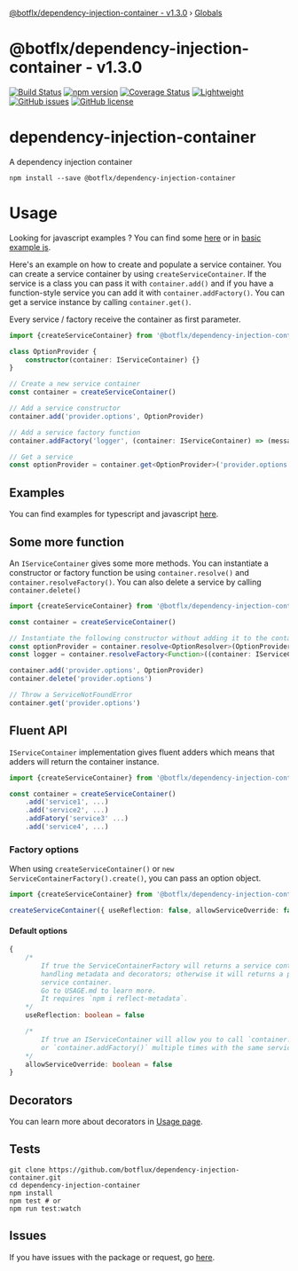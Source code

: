 [@botflx/dependency-injection-container - v1.3.0](README.md) › [Globals](globals.md)

# @botflx/dependency-injection-container - v1.3.0

[![Build Status](https://travis-ci.org/botflux/dependency-injection-container.svg?branch=master)](https://travis-ci.org/botflux/dependency-injection-container)
[![npm version](https://img.shields.io/npm/v/@botflx%2Fdependency-injection-container.svg)](https://npmjs.org/package/@botflx/dependency-injection-container)
[![Coverage Status](https://coveralls.io/repos/github/botflux/dependency-injection-container/badge.svg?branch=master)](https://coveralls.io/github/botflux/dependency-injection-container?branch=master)
[![Lightweight](https://img.shields.io/bundlephobia/minzip/@botflx/dependency-injection-container)](https://bundlephobia.com/result?p=@botflx/dependency-injection-container)
[![GitHub issues](https://img.shields.io/github/issues/botflux/dependency-injection-container.svg)](https://GitHub.com/botflux/dependency-injection-container/issues/)
[![GitHub license](https://img.shields.io/github/license/botflux/dependency-injection-container.svg)](https://github.com/botflux/dependency-injection-container/blob/master/LICENSE)

# dependency-injection-container

A dependency injection container

```shell script
npm install --save @botflx/dependency-injection-container
```

# Usage

Looking for javascript examples ? You can find some [here](/JAVASCRIPT.md) or in [basic example js](/examples/basic-example-js).

Here's an example on how to create and populate a service container.
You can create a service container by using `createServiceContainer`.
If the service is a class you can pass it with `container.add()` and if you
have a function-style service you can add it with `container.addFactory()`.
You can get a service instance by calling `container.get()`.

Every service / factory receive the container as first parameter.  

```typescript
import {createServiceContainer} from '@botflx/dependency-injection-container'

class OptionProvider {
    constructor(container: IServiceContainer) {}
}

// Create a new service container
const container = createServiceContainer()

// Add a service constructor
container.add('provider.options', OptionProvider)

// Add a service factory function
container.addFactory('logger', (container: IServiceContainer) => (message: string) => console.log(message))

// Get a service
const optionProvider = container.get<OptionProvider>('provider.options')
```

## Examples

You can find examples for typescript and javascript [here](/examples).

## Some more function

An `IServiceContainer` gives some more methods. You can instantiate a constructor or factory function be using 
`container.resolve()` and `container.resolveFactory()`.
You can also delete a service by calling `container.delete()` 

```typescript
import {createServiceContainer} from '@botflx/dependency-injection-container'

const container = createServiceContainer()

// Instantiate the following constructor without adding it to the container.
const optionProvider = container.resolve<OptionResolver>(OptionProvider)
const logger = container.resolveFactory<Function>((container: IServiceContainer) => (message) => console.log(message))

container.add('provider.options', OptionProvider)
container.delete('provider.options')

// Throw a ServiceNotFoundError
container.get('provider.options')

```

## Fluent API

`IServiceContainer` implementation gives fluent adders which means that adders will return the container instance.

```typescript
import {createServiceContainer} from '@botflx/dependency-injection-container'

const container = createServiceContainer()
    .add('service1', ...)
    .add('service2', ...)
    .addFatory('service3' ...)
    .add('service4', ...)
```

### Factory options

When using `createServiceContainer()` or `new ServiceContainerFactory().create()`,
you can pass an option object.

```typescript
import {createServiceContainer} from '@botflx/dependency-injection-container'

createServiceContainer({ useReflection: false, allowServiceOverride: false })
```

#### Default options
```typescript
{
    /*
        If true the ServiceContainerFactory will returns a service container
        handling metadata and decorators; otherwise it will returns a plain
        service container.
        Go to USAGE.md to learn more.
        It requires `npm i reflect-metadata`.
    */
    useReflection: boolean = false

    /*
        If true an IServiceContainer will allow you to call `container.add()` 
        or `container.addFactory()` multiple times with the same service name. 
    */
    allowServiceOverride: boolean = false
}
```

## Decorators

You can learn more about decorators in [Usage page](USAGE.md).

## Tests

```shell script
git clone https://github.com/botflux/dependency-injection-container.git
cd dependency-injection-container
npm install
npm test # or
npm run test:watch
```

## Issues

If you have issues with the package or request, go [here](https://github.com/botflux/dependency-injection-container/issues).
